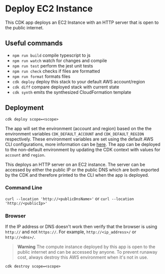 # Deploy EC2 Instance

This CDK app deploys an EC2 Instance with an HTTP server that is open to the public internet.

## Useful commands

- `npm run build` compile typescript to js
- `npm run watch` watch for changes and compile
- `npm run test` perform the jest unit tests
- `npm run check` checks if files are formatted
- `npm run format` formats files
- `cdk deploy` deploy this stack to your default AWS account/region
- `cdk diff` compare deployed stack with current state
- `cdk synth` emits the synthesized CloudFormation template

## Deployment

`cdk deploy scope=<scope>`

The app will set the environment (account and region) based on the the environment variables `CDK_DEFAULT_ACCOUNT` and `CDK_DEFAULT_REGION` respectively. These environment variables are set using the default AWS CLI configurations, more information can be [here](https://docs.aws.amazon.com/cdk/v2/guide/environments.html). The app can be deployed to the non-default environment by updating the CDK context with values for `account` and `region`.

This deploys an HTTP server on an EC2 instance. The server can be accessed by either the public IP or the public DNS which are both exported by the CDK and therefore printed to the CLI when the app is deployed.

### Command Line

`curl --location 'http://<publicDnsName>'` or `curl --location 'http://<publicIp>'`

### Browser

If the IP address or DNS doesn't work then verify that the browser is using `http://` and not `https://`. For example, `http://<ip_address>/` or `http://<dns>/`.

> **Warning** The compute instance deployed by this app is open to the public internet and can be accessed by anyone. To prevent runaway cost, always destroy this AWS environment when it's not in use.

`cdk destroy scope=<scope>`
